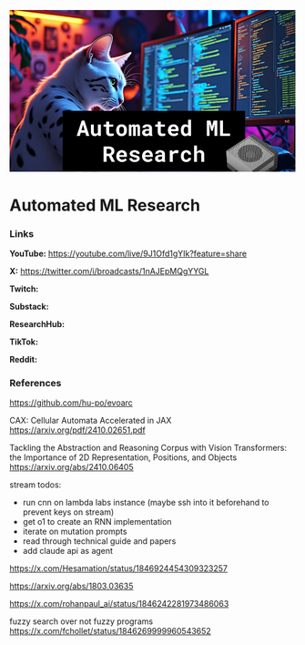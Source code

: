 ![thumbnail](thumbnail.png)

# Automated ML Research

### Links

**YouTube:** https://youtube.com/live/9J1Ofd1gYIk?feature=share

**X:** https://twitter.com/i/broadcasts/1nAJEpMQgYYGL

**Twitch:**

**Substack:**

**ResearchHub:**

**TikTok:**

**Reddit:**

### References

https://github.com/hu-po/evoarc

CAX: Cellular Automata Accelerated in JAX
https://arxiv.org/pdf/2410.02651.pdf

Tackling the Abstraction and Reasoning Corpus with Vision Transformers: the Importance of 2D Representation, Positions, and Objects
https://arxiv.org/abs/2410.06405

stream todos:
- run cnn on lambda labs instance (maybe ssh into it beforehand to prevent keys on stream)
- get o1 to create an RNN implementation
- iterate on mutation prompts
- read through technical guide and papers
- add claude api as agent

https://x.com/Hesamation/status/1846924454309323257

https://arxiv.org/abs/1803.03635

https://x.com/rohanpaul_ai/status/1846242281973486063

fuzzy search over not fuzzy programs 
https://x.com/fchollet/status/1846269999960543652